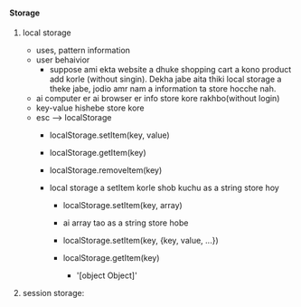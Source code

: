 #### Storage
1. local storage
    - uses, pattern information
    - user behaivior
        - suppose ami ekta website a dhuke shopping cart a kono product add korle (without singin). Dekha jabe aita thiki local storage a theke jabe, jodio amr nam a information ta store hocche nah.
    - ai computer er ai browser er info store kore rakhbo(without login)
    - key-value hishebe store kore
    - esc --> localStorage
        - localStorage.setItem(key, value)
        - localStorage.getItem(key)
        - localStorage.removeItem(key)

        - local storage a setItem korle shob kuchu as a string store hoy
            - localStorage.setItem(key, array)
            - ai array tao as a string store hobe

            - localStorage.setItem(key, {key, value, ...})
            - localStorage.getItem(key)
                - '[object Object]'

2. session storage: